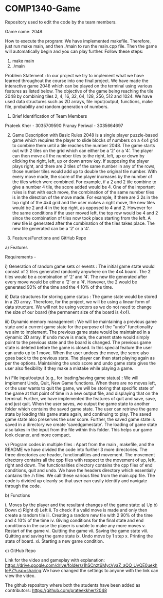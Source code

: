 # COMP1340-Game
Repository used to edit the code by the team members.

Game name: 2048

How to execute the program: We have implemented makefile. Therefore, just run make main, and then ./main to run the main.cpp file. Then the game will automatically begin and you can play further. Follow these steps:
1) make main
2) ./main

Problem Statement : In our project we try to implement what we have learned throughout the course into one final project. We have made the interactive game 2048 which can be played on the terminal using various features as listed below. The objective of the game being reaching the tile 2048 by combining tiles 2, 4, 16, 32, 64, 128, 256, 512 and 1024. We have used data structures such as 2D arrays, file input/output, functions, make file, probability and random generation of numbers.

1. Brief Identification of Team Members

Prateek Kher - 3035709590
Pranay Periwal - 3035664697

2. Game Description with Basic Rules
2048 is a single player puzzle-based game which requires the player to slide blocks of numbers on a 4x4 grid to combine them until a tile reaches the number 2048. The game starts out with 2 tiles on the grid which can either be a ‘2’ or a ‘4’. The player can then move all the number tiles to the right, left, up or down by clicking the right, left, up or down arrow key. If supposing the player plays right, and there are 2 tiles of the same number in any of the rows, those number tiles would add up to double the original tile number.
With every move made, the score of the player increases by the number of the tiles which were combined. For example, if a 2 and 2 tile combine to give a number 4 tile, the score added would be 4.
One of the important rules is that with each move, the combination of the same number tiles is in the direction of the move made. For example, if there are 3 2s in the top right of the 4x4 grid and the user makes a right move, the new tiles would be 2 and 4 in the top right, as opposed to 4 and 2. However for the same conditions if the user moved left, the top row would be 4 and 2 since the combination of tiles now took place starting from the left.
A new tile is generated after the combination of the tiles takes place. The new tile generated can be a ‘2’ or a ‘4’.


3. Features/Functions and GitHub Repo

a) Features

Requirements -

i) Generation of random game sets or events :
The initial game state would consist of 2 tiles generated randomly anywhere on the 4x4 board. The 2 tiles would be a combination of ‘2’ and ‘4’.
The new tile generated after every move would be either a ‘2’ or a ‘4’. However, the 2 would be generated 90% of the time and the 4 10% of the time.

ii) Data structures for storing game status :
The game state would be stored in a 2D array. Therefore, for the project, we will be using a linear form of data structure. We will not be using vectors as we do not need to change the size of our board (the permanent size of the board is 4x4).

iii) Dynamic memory management : We will be maintaining a previous game state and a current game state for the purpose of the “undo” functionality we aim to implement. The previous game state would be maintained in a dynamic 2D array. If undo move is made, the current state would simply point to the previous state and the board is changed. The previous game state is deleted before the game is closed. In this special feature the user can undo up to 1 move. When the user undoes the move, the score also goes back to the previous state. The player can then start playing again as per the options. Maintaining the undo score and undo game state gives the user also flexibility if they make a mistake while playing a game.

iv) File input/output (e.g., for loading/saving game status) : We will implement Undo, Quit, New Game functions. When there are no moves left, or the user wants to quit the game, we will be storing that specific state of the game at that point of time in a new output file, and displaying that on the terminal. Further, we have implemented the features of quit and save, save, and just quit. When the user saves, we output the game state to another folder which contains the saved game state. The user can retrieve the game state by loading this game state again, and continuing to play. The saved game state also preserves the user score. Further, the saved game state is saved in a directory we create 'savedgamestate'. The loading of game state also takes in the input from the file within this folder. This helps our game look cleaner, and more compact.

v) Program codes in multiple files : Apart from the main , makefile, and the README we have divided the code into further 3 more directories. The three directories are header, functionalities and movement. The movement directory contains all the cpp files with respect to the movement of up, left, right and down. The functionalities directory contains the cpp files of end conditions, quit and undo. We have the headers directory which essentially contains the .h files. We call these various filed from the main.cpp file. The code is divided up cleanly so that user can easily identify and navigate through the code.

b) Functions

i. Moves by the player and the resultant changes of the game state:
a) Up
b) Down
c) Right
d) Left
ii. To check if a valid move is made and only then create a random tile
iii. Creating a random new tile with 2 90% of the time and 4 10% of the time
iv. Giving conditions for the final state and end conditions in the case the player is unable to make any more moves
v. Restart of the game
vi. Quitting the game
vii. Saving the game state
viii. Quitting and saving the game state
ix. Undo move by 1 step
x. Printing the state of board.
xi. Starting a new game condition.

c) GitHub Repo

Link for the video and gameplay with explanation:
https://drive.google.com/drive/folders/1hSCnzt6MycVyaZ_aQQ_UvQE0uekhlePZ?usp=sharing
We have changed the settings to anyone with the link can view the video.

The github repository where both the students have been added as contributors:
https://github.com/prateekkher/2048

